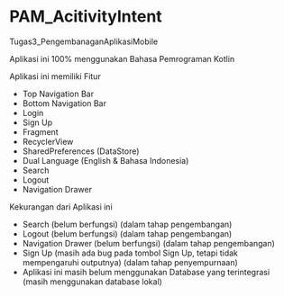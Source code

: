 # PAM_AcitivityIntent
Tugas3_PengembanaganAplikasiMobile

Aplikasi ini 100% menggunakan Bahasa Pemrograman Kotlin

Aplikasi ini memiliki Fitur
- Top Navigation Bar
- Bottom Navigation Bar
- Login
- Sign Up
- Fragment
- RecyclerView
- SharedPreferences (DataStore)
- Dual Language (English & Bahasa Indonesia)
- Search
- Logout
- Navigation Drawer

Kekurangan dari Aplikasi ini
- Search (belum berfungsi) (dalam tahap pengembangan)
- Logout (belum berfungsi) (dalam tahap pengembangan)
- Navigation Drawer (belum berfungsi) (dalam tahap pengembangan)
- Sign Up (masih ada bug pada tombol Sign Up, tetapi tidak mempengaruhi outputnya) (dalam tahap penyempurnaan)
- Aplikasi ini masih belum menggunakan Database yang terintegrasi (masih menggunakan database lokal)
